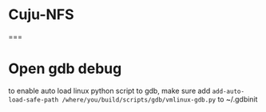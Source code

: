 # Cuju-NFS
===
# Open gdb debug
to enable auto load linux python script to gdb, make sure add
`add-auto-load-safe-path /where/you/build/scripts/gdb/vmlinux-gdb.py`
to ~/.gdbinit
